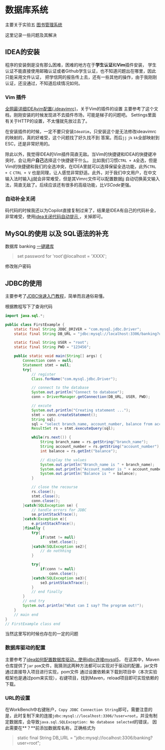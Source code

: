 # 数据库系统

主要关于实验五 [图书管理系统](https://www.yuque.com/yingchengjun/ozqlqv/gnwbgi9my2ci7has?singleDoc=#abv8Q)

这里记录一些问题及其解决

## IDEA的安装
程序的安装倒是没有那么困难，困难的地方在于**学生认证**和**Vim**插件安装，
学生认证不能直接使用邮箱认证或者Github学生认证，也不知道问题出在哪里，因此只能采用文件认证，
把学信网的报告传上去，还有一些其他的操作，由于我刚刚认证，还没通过，不知道后续情况如何。

### Vim 插件
[全网最详细IDEAvim配置(.ideavimrc)](https://blog.csdn.net/Leivzy/article/details/132001375)，关于Vim的插件的设置
主要参考了这个文档，刚刚安装的时候发现进不去插件市场，可能是梯子的问题吧。
Settings里面有关于HTTP的设置，不太懂就先放过去了。

在安装插件的时候，一定不要只安装`IdeaVim`，只安装这个是无法修改ideavimrc的映射的，真的好难受，这个问题找了好久找不到
答案。而后`jj` `jk` `kk`全部映射到ESC，还是非常好用的。

除此以外，我觉得IDEA的Vim插件简直无敌。当Vim的快捷键和IDEA的快捷键冲突时，会让用户**自己**选择这个快捷键干什么。
比如我们习惯`CTRL + A`全选，但是Vim的快捷键和我们的全选冲突，在IDEA里就可以选择保留全选功能，此外`CTRL + C` `CTRL + V`
也是同理，让人感觉非常舒适。此外，对于我们中文用户，在中文输入法时输入jj就会非常难受，但是其Vimrc文件可以配置数据jj
自动切换英文输入法，简直无敌了。后续应该还有很多的高级功能，比*VSCode*更强。

### 自动补全关闭
码代码的时候我还以为Copilot直接复制过来了，结果是IDEA有自己的代码补全，非常难受，使用[idea关闭代码自动提示
](https://blog.csdn.net/wldds/article/details/98517106)，关掉即可。

## MySQL的使用 以及 SQL语法的补充
数据库 banking [一键建库](https://blog.csdn.net/sandalphon4869/article/details/90722996)

> set password for 'root'@localhost = 'XXXX';

修改账户密码

## JDBC的使用
主要参考了[JDBC快速入门教程](https://www.yiibai.com/jdbc/jdbc_quick_guide.html)，简单而且通俗易懂。

根据教程写下了查询代码
```java
import java.sql.*;

public class FirstExample {
    static final String JDBC_DRIVER = "com.mysql.jdbc.Driver";
    static final String DB_URL = "jdbc:mysql://localhost:3306/banking?user=root";

    static final String USER = "root";
    static final String PWD = "123456";

    public static void main(String[] args) {
        Connection conn = null;
        Statement stmt = null;
        try{
            // register
            Class.forName("com.mysql.jdbc.Driver");

            // connect to the database
            System.out.println("Connect to database");
            conn = DriverManager.getConnection(DB_URL, USER, PWD);

            // excute
            System.out.println("Creating statement ...");
            stmt = conn.createStatement();
            String sql;
            sql = "select branch_name, account_number, balance from account";
            ResultSet rs = stmt.executeQuery(sql);

            while(rs.next()) {
                String branch_name = rs.getString("branch_name");
                String account_number = rs.getString("account_number");
                int balance = rs.getInt("balance");

                // display the values
                System.out.println("Branch_name is " + branch_name);
                System.out.println("Account_number is " + account_number);
                System.out.println("Balance is " + balance);
            }

            // close the recourse
            rs.close();
            stmt.close();
            conn.close();
        }catch(SQLException se) {
            // handle errors for JDBC
            se.printStackTrace();
        }catch(Exception e){
            e.printStackTrace();
        }finally {
            try{
                if(stmt != null)
                    stmt.close();
            }catch(SQLException se2){
                // do nothhing
            }

            try{
                if(conn != null)
                    conn.close();
            }catch(SQLException se3){
                se3.printStackTrace();
            }
            // end finally
        }
        // end try
        System.out.println("What can I say? The program out!");
    }
    // main end
}
// FirstExample class end
```
当然这里写的时候也存在的一定的问题

### 数据库驱动的配置
主要参考了[idea如何配置数据库驱动，使用jdbc连接mysql5](https://blog.csdn.net/C19150872001/article/details/124134509)，
在这其中，Maven仓库提供了`jar` `pom`文件，我猜测这两种方法都可以实现对于驱动的配置，jar文件通过直接导入项目进行实现，pom文件
通过设置依赖来下载到项目中（本次实验框架也是通过pom来实现），右键项目，找到Maven，reload项目即可实现依赖的下载。

### URL的设置
在WorkBench中右键账户，`Copy JDBC Connection String`即可，需要注意的是，此时复制下来的连接`jdbc:mysql://localhost:3306/?user=root`，并没有制定数据库，会导致`java.sql.SQLException: No database selected`的错误，
因此需要在**？**前添加数据库名称，正确格式为
> static final String DB_URL = "jdbc:mysql://localhost:3306/banking?user=root";

